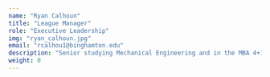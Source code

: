 ```yaml
---
name: "Ryan Calhoun"
title: "League Manager"
role: "Executive Leadership"
img: "ryan_calhoun.jpg"
email: "rcalhou1@binghamton.edu"
description: "Senior studying Mechanical Engineering and in the MBA 4+1 program. Enthusiast of robotics, gaming, and occasionally photography."
weight: 0
---
```

